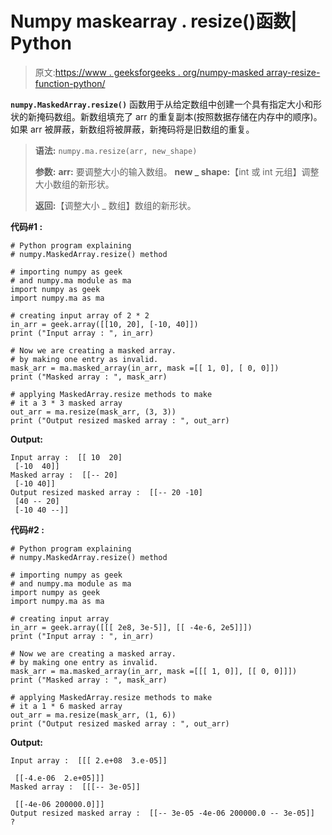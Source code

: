 # Numpy maskearray . resize()函数| Python

> 原文:[https://www . geeksforgeeks . org/numpy-masked array-resize-function-python/](https://www.geeksforgeeks.org/numpy-maskedarray-resize-function-python/)

**`numpy.MaskedArray.resize()`** 函数用于从给定数组中创建一个具有指定大小和形状的新掩码数组。新数组填充了 arr 的重复副本(按照数据存储在内存中的顺序)。如果 arr 被屏蔽，新数组将被屏蔽，新掩码将是旧数组的重复。

> **语法:** `numpy.ma.resize(arr, new_shape)`
> 
> **参数:**
> **arr:** 要调整大小的输入数组。
> **new _ shape:**【int 或 int 元组】调整大小数组的新形状。
> 
> **返回:**【调整大小 _ 数组】数组的新形状。

**代码#1 :**

```
# Python program explaining
# numpy.MaskedArray.resize() method 

# importing numpy as geek  
# and numpy.ma module as ma 
import numpy as geek 
import numpy.ma as ma 

# creating input array of 2 * 2  
in_arr = geek.array([[10, 20], [-10, 40]]) 
print ("Input array : ", in_arr) 

# Now we are creating a masked array. 
# by making one entry as invalid.  
mask_arr = ma.masked_array(in_arr, mask =[[ 1, 0], [ 0, 0]]) 
print ("Masked array : ", mask_arr) 

# applying MaskedArray.resize methods to make  
# it a 3 * 3 masked array
out_arr = ma.resize(mask_arr, (3, 3)) 
print ("Output resized masked array : ", out_arr) 
```

**Output:**

```
Input array :  [[ 10  20]
 [-10  40]]
Masked array :  [[-- 20]
 [-10 40]]
Output resized masked array :  [[-- 20 -10]
 [40 -- 20]
 [-10 40 --]]

```

**代码#2 :**

```
# Python program explaining
# numpy.MaskedArray.resize() method 

# importing numpy as geek  
# and numpy.ma module as ma 
import numpy as geek 
import numpy.ma as ma 

# creating input array 
in_arr = geek.array([[[ 2e8, 3e-5]], [[ -4e-6, 2e5]]])
print ("Input array : ", in_arr) 

# Now we are creating a masked array. 
# by making one entry as invalid.  
mask_arr = ma.masked_array(in_arr, mask =[[[ 1, 0]], [[ 0, 0]]]) 
print ("Masked array : ", mask_arr) 

# applying MaskedArray.resize methods to make  
# it a 1 * 6 masked array
out_arr = ma.resize(mask_arr, (1, 6)) 
print ("Output resized masked array : ", out_arr)  
```

**Output:**

```
Input array :  [[[ 2.e+08  3.e-05]]

 [[-4.e-06  2.e+05]]]
Masked array :  [[[-- 3e-05]]

 [[-4e-06 200000.0]]]
Output resized masked array :  [[-- 3e-05 -4e-06 200000.0 -- 3e-05]]
?

```